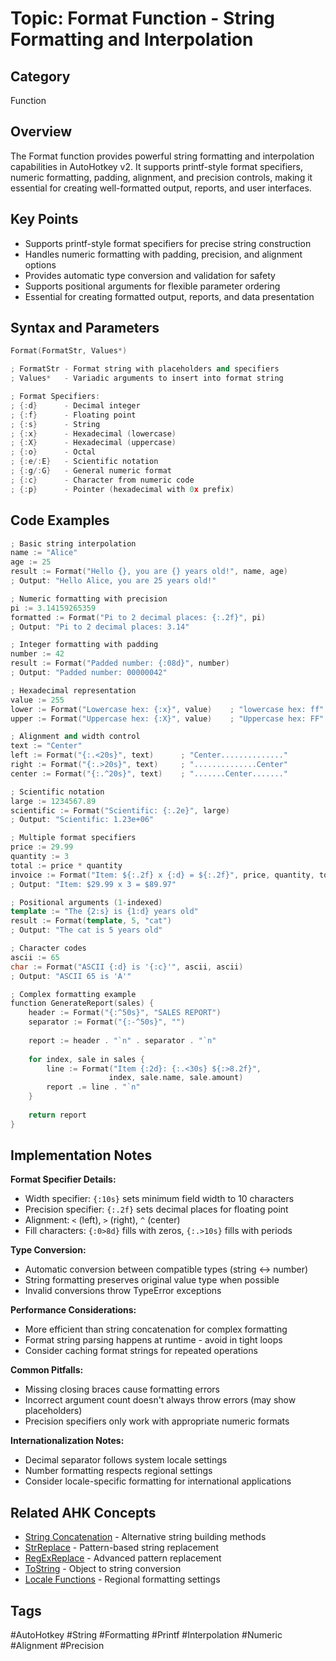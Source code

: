 # Topic: Format Function - String Formatting and Interpolation

## Category

Function

## Overview

The Format function provides powerful string formatting and interpolation capabilities in AutoHotkey v2. It supports printf-style format specifiers, numeric formatting, padding, alignment, and precision controls, making it essential for creating well-formatted output, reports, and user interfaces.

## Key Points

- Supports printf-style format specifiers for precise string construction
- Handles numeric formatting with padding, precision, and alignment options
- Provides automatic type conversion and validation for safety
- Supports positional arguments for flexible parameter ordering
- Essential for creating formatted output, reports, and data presentation

## Syntax and Parameters

```cpp
Format(FormatStr, Values*)

; FormatStr - Format string with placeholders and specifiers
; Values*   - Variadic arguments to insert into format string

; Format Specifiers:
; {:d}      - Decimal integer
; {:f}      - Floating point
; {:s}      - String
; {:x}      - Hexadecimal (lowercase)
; {:X}      - Hexadecimal (uppercase)
; {:o}      - Octal
; {:e/:E}   - Scientific notation
; {:g/:G}   - General numeric format
; {:c}      - Character from numeric code
; {:p}      - Pointer (hexadecimal with 0x prefix)
```

## Code Examples

```cpp
; Basic string interpolation
name := "Alice"
age := 25
result := Format("Hello {}, you are {} years old!", name, age)
; Output: "Hello Alice, you are 25 years old!"

; Numeric formatting with precision
pi := 3.14159265359
formatted := Format("Pi to 2 decimal places: {:.2f}", pi)
; Output: "Pi to 2 decimal places: 3.14"

; Integer formatting with padding
number := 42
result := Format("Padded number: {:08d}", number)
; Output: "Padded number: 00000042"

; Hexadecimal representation
value := 255
lower := Format("Lowercase hex: {:x}", value)    ; "lowercase hex: ff"
upper := Format("Uppercase hex: {:X}", value)    ; "Uppercase hex: FF"

; Alignment and width control
text := "Center"
left := Format("{:.<20s}", text)      ; "Center.............."
right := Format("{:.>20s}", text)     ; "..............Center"
center := Format("{:.^20s}", text)    ; ".......Center......."

; Scientific notation
large := 1234567.89
scientific := Format("Scientific: {:.2e}", large)
; Output: "Scientific: 1.23e+06"

; Multiple format specifiers
price := 29.99
quantity := 3
total := price * quantity
invoice := Format("Item: ${:.2f} x {:d} = ${:.2f}", price, quantity, total)
; Output: "Item: $29.99 x 3 = $89.97"

; Positional arguments (1-indexed)
template := "The {2:s} is {1:d} years old"
result := Format(template, 5, "cat")
; Output: "The cat is 5 years old"

; Character codes
ascii := 65
char := Format("ASCII {:d} is '{:c}'", ascii, ascii)
; Output: "ASCII 65 is 'A'"

; Complex formatting example
function GenerateReport(sales) {
    header := Format("{:^50s}", "SALES REPORT")
    separator := Format("{:-^50s}", "")
    
    report := header . "`n" . separator . "`n"
    
    for index, sale in sales {
        line := Format("Item {:2d}: {:.<30s} ${:>8.2f}", 
                      index, sale.name, sale.amount)
        report .= line . "`n"
    }
    
    return report
}
```

## Implementation Notes

**Format Specifier Details:**
- Width specifier: `{:10s}` sets minimum field width to 10 characters
- Precision specifier: `{:.2f}` sets decimal places for floating point
- Alignment: `<` (left), `>` (right), `^` (center)
- Fill characters: `{:0>8d}` fills with zeros, `{:.>10s}` fills with periods

**Type Conversion:**
- Automatic conversion between compatible types (string ↔ number)
- String formatting preserves original value type when possible
- Invalid conversions throw TypeError exceptions

**Performance Considerations:**
- More efficient than string concatenation for complex formatting
- Format string parsing happens at runtime - avoid in tight loops
- Consider caching format strings for repeated operations

**Common Pitfalls:**
- Missing closing braces cause formatting errors
- Incorrect argument count doesn't always throw errors (may show placeholders)
- Precision specifiers only work with appropriate numeric formats

**Internationalization Notes:**
- Decimal separator follows system locale settings
- Number formatting respects regional settings
- Consider locale-specific formatting for international applications

## Related AHK Concepts

- [String Concatenation](../string-concatenation.md) - Alternative string building methods
- [StrReplace](./strreplace.md) - Pattern-based string replacement
- [RegExReplace](../../10_Language_Core/01-Functions/Built_In_Functions/regexreplace.md) - Advanced pattern replacement
- [ToString](./tostring.md) - Object to string conversion
- [Locale Functions](../../10_Language_Core/01-Functions/Built_In_Functions/locale.md) - Regional formatting settings

## Tags

#AutoHotkey #String #Formatting #Printf #Interpolation #Numeric #Alignment #Precision
